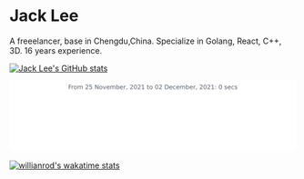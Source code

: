 # Jack Lee
A freeelancer, base in Chengdu,China. Specialize in Golang, React, C++, 3D. 16 years experience.

[![Jack Lee's GitHub stats](https://github-readme-stats.vercel.app/api?username=westernmonster&count_private=true&show_icons=true)](https://github.com/anuraghazra/github-readme-stats)

<img src="https://github.com/westernmonster/westernmonster/blob/main/images/stat.svg" alt="Alternative Text"/>


[![willianrod's wakatime stats](https://github-readme-stats.vercel.app/api/wakatime?username=westernmonster)](https://github.com/anuraghazra/github-readme-stats)
